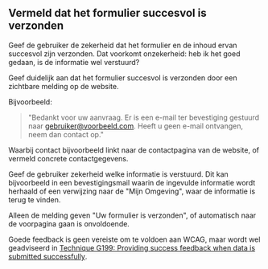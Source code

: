 ## Vermeld dat het formulier succesvol is verzonden

Geef de gebruiker de zekerheid dat het formulier en de inhoud ervan succesvol zijn verzonden. Dat voorkomt onzekerheid: heb ik het goed gedaan, is de informatie wel verstuurd?

Geef duidelijk aan dat het formulier succesvol is verzonden door een zichtbare melding op de website.

Bijvoorbeeld:

> "Bedankt voor uw aanvraag. Er is een e-mail ter bevestiging gestuurd naar gebruiker@voorbeeld.com. Heeft u geen e-mail ontvangen, neem dan contact op."

Waarbij contact bijvoorbeeld linkt naar de contactpagina van de website, of vermeld concrete contactgegevens.

Geef de gebruiker zekerheid welke informatie is verstuurd. Dit kan bijvoorbeeld in een bevestigingsmail waarin de ingevulde informatie wordt herhaald of een verwijzing naar de "Mijn Omgeving", waar de informatie is terug te vinden.

Alleen de melding geven "Uw formulier is verzonden", of automatisch naar de voorpagina gaan is onvoldoende.

Goede feedback is geen vereiste om te voldoen aan WCAG, maar wordt wel geadviseerd in [<span lang="en">Technique G199: Providing success feedback when data is submitted successfully</span>](https://www.w3.org/WAI/WCAG22/Techniques/general/G199.html).
